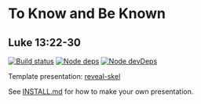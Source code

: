 # To Know and Be Known
## Luke 13:22-30

[![Build status](https://travis-ci.org/sermons/known.svg)](https://travis-ci.org/sermons/known)
[![Node deps](https://david-dm.org/sermons/known.svg)](https://david-dm.org/sermons/known)
[![Node devDeps](https://david-dm.org/sermons/known/dev-status.svg)](https://david-dm.org/sermons/known?type=dev)

Template presentation: [reveal-skel](https://github.com/sermons/reveal-skel)

See [INSTALL.md](INSTALL.md)
for how to make your own presentation.
